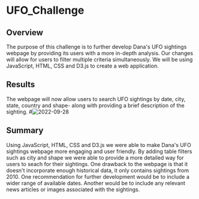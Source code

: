 # UFO_Challenge
## Overview
The purpose of this challenge is to further develop Dana's UFO sightings webpage by providing its users with a more in-depth analysis. Our changes will allow for users to filter multiple criteria simultaneously. We will be using JavaScript, HTML, CSS and D3.js to create a web application. 

## Results
The webpage will now allow users to search UFO sightings by date, city, state, country and shape- along with providing a brief description of the sighting. 
#![2022-09-28](https://user-images.githubusercontent.com/106443196/192929531-d7a6d21c-23f2-403b-9663-26fc6b775862.png)

## Summary
Using JavaScript, HTML, CSS and D3.js we were able to make Dana's UFO sightings webpage more engaging and user friendly. By adding table filters such as city and shape we were able to provide a more detailed way for users to seach for their sightings. One drawback to the webpage is that it doesn't incorporate enough historical data, it only contains sightings from 2010. One recommendation for further development would be to include a wider range of available dates. Another would be to include any relevant news articles or images associated with the sightings.  

